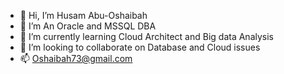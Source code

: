 - 👋 Hi, I’m Husam Abu-Oshaibah
- 👀 I’m An Oracle and MSSQL DBA
- 🌱 I’m currently learning Cloud Architect and Big data Analysis
- 💞️ I’m looking to collaborate on Database and Cloud issues
- 📫 Oshaibah73@gmail.com

<!---
This is a ✨ special ✨ repository that appears on your GitHub profile.
You can click the Preview link to take a look at your changes.
--->
